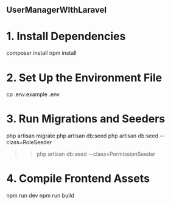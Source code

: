 ## UserManagerWIthLaravel
# 1. Install Dependencies
composer install
npm install
# 2. Set Up the Environment File
cp .env.example .env
# 3.  Run Migrations and Seeders
php artisan migrate
php artisan db:seed
php artisan db:seed --class=RoleSeeder          
>> php artisan db:seed --class=PermissionSeeder
# 4. Compile Frontend Assets
npm run dev
npm run build
